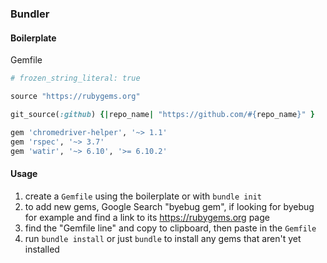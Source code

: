 ### Bundler

#### Boilerplate

Gemfile

```rb
# frozen_string_literal: true

source "https://rubygems.org"

git_source(:github) {|repo_name| "https://github.com/#{repo_name}" }

gem 'chromedriver-helper', '~> 1.1'
gem 'rspec', '~> 3.7'
gem 'watir', '~> 6.10', '>= 6.10.2'
```

#### Usage

1. create a `Gemfile` using the boilerplate or with `bundle init`
2. to add new gems, Google Search "byebug gem", if looking for byebug for example and find a link to its https://rubygems.org page
3. find the "Gemfile line" and copy to clipboard, then paste in the `Gemfile`
4. run `bundle install` or just `bundle` to install any gems that aren't yet installed
